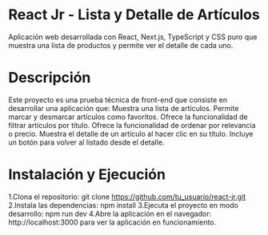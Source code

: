 # React Jr - Lista y Detalle de Artículos
Aplicación web desarrollada con React, Next.js, TypeScript y CSS puro que muestra una lista de productos y permite ver el detalle de cada uno.

# Descripción
Este proyecto es una prueba técnica de front-end que consiste en desarrollar una aplicación que:
Muestra una lista de artículos.
Permite marcar y desmarcar artículos como favoritos.
Ofrece la funcionalidad de filtrar artículos por título.
Ofrece la funcionalidad de ordenar por relevancia o precio.
Muestra el detalle de un artículo al hacer clic en su título.
Incluye un botón para volver al listado desde el detalle.

# Instalación y Ejecución
1.Clona el repositorio: git clone https://github.com/tu_usuario/react-jr.git
2.Instala las dependencias: npm install
3.Ejecuta el proyecto en modo desarrollo: npm run dev
4.Abre la aplicación en el navegador: http://localhost:3000 para ver la aplicación en funcionamiento.

